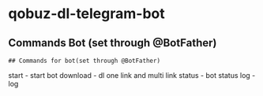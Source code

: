 # qobuz-dl-telegram-bot
 

## Commands Bot (set through @BotFather)

```
## Commands for bot(set through @BotFather)

```
start - start bot
download - dl one link and multi link
status - bot status
log - log

```
